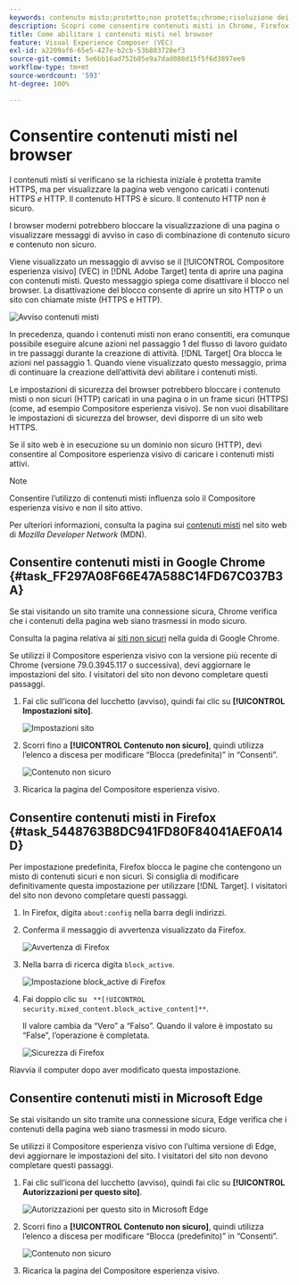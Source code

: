 ```yaml
---
keywords: contenuto misto;protetto;non protetto;chrome;risoluzione dei problemi;vec;compositore esperienza visivo;non sicuro;http;https;firefox;internet explorer
description: Scopri come consentire contenuti misti in Chrome, Firefox ed Edge. È possibile abilitare i contenuti misti quando un browser blocca la visualizzazione di una pagina in presenza di contenuti protetti e contenuti non protetti.
title: Come abilitare i contenuti misti nel browser
feature: Visual Experience Composer (VEC)
exl-id: a2209af6-65e5-427e-b2cb-53b803728ef3
source-git-commit: 5e6bb16ad752b85e9a7dad088d15f5f6d3897ee9
workflow-type: tm+mt
source-wordcount: '593'
ht-degree: 100%

---
```


# Consentire contenuti misti nel browser

I contenuti misti si verificano se la richiesta iniziale è protetta tramite HTTPS, ma per visualizzare la pagina web vengono caricati i contenuti HTTPS *e* HTTP. Il contenuto HTTPS è sicuro. Il contenuto HTTP non è sicuro.

I browser moderni potrebbero bloccare la visualizzazione di una pagina o visualizzare messaggi di avviso in caso di combinazione di contenuto sicuro e contenuto non sicuro.

Viene visualizzato un messaggio di avviso se il [!UICONTROL Compositore esperienza visivo] (VEC) in [!DNL Adobe Target] tenta di aprire una pagina con contenuti misti. Questo messaggio spiega come disattivare il blocco nel browser. La disattivazione del blocco consente di aprire un sito HTTP o un sito con chiamate miste (HTTPS e HTTP).

![Avviso contenuti misti](/help/main/c-experiences/c-visual-experience-composer/r-troubleshoot-composer/assets/mixed_content_warning.png)

In precedenza, quando i contenuti misti non erano consentiti, era comunque possibile eseguire alcune azioni nel passaggio 1 del flusso di lavoro guidato in tre passaggi durante la creazione di attività. [!DNL Target] Ora blocca le azioni nel passaggio 1. Quando viene visualizzato questo messaggio, prima di continuare la creazione dell’attività devi abilitare i contenuti misti.

Le impostazioni di sicurezza del browser potrebbero bloccare i contenuto misti o non sicuri (HTTP) caricati in una pagina o in un frame sicuri (HTTPS) (come, ad esempio Compositore esperienza visivo). Se non vuoi disabilitare le impostazioni di sicurezza del browser, devi disporre di un sito web HTTPS.

Se il sito web è in esecuzione su un dominio non sicuro (HTTP), devi consentire al Compositore esperienza visivo di caricare i contenuti misti attivi.

>[!NOTE]
>
>Consentire l’utilizzo di contenuti misti influenza solo il Compositore esperienza visivo e non il sito attivo.

Per ulteriori informazioni, consulta la pagina sui [contenuti misti](https://developer.mozilla.org/en-US/docs/Web/Security/Mixed_content) nel sito web di *Mozilla Developer Network* (MDN).

## Consentire contenuti misti in Google Chrome {#task_FF297A08F66E47A588C14FD67C037B3A}

Se stai visitando un sito tramite una connessione sicura, Chrome verifica che i contenuti della pagina web siano trasmessi in modo sicuro.

Consulta la pagina relativa ai [siti non sicuri](https://support.google.com/chrome/answer/1342714?hl=it) nella guida di Google Chrome.

Se utilizzi il Compositore esperienza visivo con la versione più recente di Chrome (versione 79.0.3945.117 o successiva), devi aggiornare le impostazioni del sito. I visitatori del sito non devono completare questi passaggi.

1. Fai clic sull’icona del lucchetto (avviso), quindi fai clic su **[!UICONTROL Impostazioni sito]**.

   ![Impostazioni sito](/help/main/c-experiences/c-visual-experience-composer/r-troubleshoot-composer/assets/site-settings.png)

1. Scorri fino a **[!UICONTROL Contenuto non sicuro]**, quindi utilizza l’elenco a discesa per modificare “Blocca (predefinita)” in “Consenti”.

   ![Contenuto non sicuro](/help/main/c-experiences/c-visual-experience-composer/r-troubleshoot-composer/assets/insecure-content.png)

1. Ricarica la pagina del Compositore esperienza visivo.

## Consentire contenuti misti in Firefox {#task_5448763B8DC941FD80F84041AEF0A14D}

Per impostazione predefinita, Firefox blocca le pagine che contengono un misto di contenuti sicuri e non sicuri. Si consiglia di modificare definitivamente questa impostazione per utilizzare [!DNL Target]. I visitatori del sito non devono completare questi passaggi.

1. In Firefox, digita `about:config` nella barra degli indirizzi.
1. Conferma il messaggio di avvertenza visualizzato da Firefox.

   ![Avvertenza di Firefox](/help/main/c-experiences/c-visual-experience-composer/r-troubleshoot-composer/assets/firefox.png)

1. Nella barra di ricerca digita `block_active`.

   ![Impostazione block_active di Firefox](/help/main/c-experiences/c-visual-experience-composer/r-troubleshoot-composer/assets/firefox3.png)

1. Fai doppio clic su ` **[!UICONTROL security.mixed_content.block_active_content]**`.

   Il valore cambia da “Vero” a “Falso”. Quando il valore è impostato su “False”, l’operazione è completata.

   ![Sicurezza di Firefox](/help/main/c-experiences/c-visual-experience-composer/r-troubleshoot-composer/assets/firefox2.png)

Riavvia il computer dopo aver modificato questa impostazione.

## Consentire contenuti misti in Microsoft Edge

Se stai visitando un sito tramite una connessione sicura, Edge verifica che i contenuti della pagina web siano trasmessi in modo sicuro.

Se utilizzi il Compositore esperienza visivo con l’ultima versione di Edge, devi aggiornare le impostazioni del sito. I visitatori del sito non devono completare questi passaggi.

1. Fai clic sull’icona del lucchetto (avviso), quindi fai clic su **[!UICONTROL Autorizzazioni per questo sito]**.

   ![Autorizzazioni per questo sito in Microsoft Edge](/help/main/c-experiences/c-visual-experience-composer/r-troubleshoot-composer/assets/ms-edge.png)

1. Scorri fino a **[!UICONTROL Contenuto non sicuro]**, quindi utilizza l’elenco a discesa per modificare “Blocca (predefinito)” in “Consenti”.

   ![Contenuto non sicuro](/help/main/c-experiences/c-visual-experience-composer/r-troubleshoot-composer/assets/ms-edge-2.png)

1. Ricarica la pagina del Compositore esperienza visivo.
